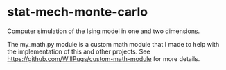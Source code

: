 # stat-mech-monte-carlo
 Computer simulation of the Ising model in one and two dimensions.

The my_math.py module is a custom math module that I made to help with the implementation of this and other projects. See https://github.com/WillPugs/custom-math-module for more details.
